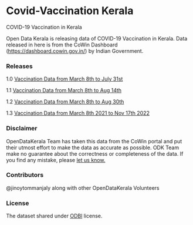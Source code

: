 # Covid-Vaccination Kerala
COVID-19 Vaccination in Kerala

Open Data Kerala is releasing data of COVID-19 Vaccination in Kerala. Data released in here is from the CoWin Dashboard (https://dashboard.cowin.gov.in/) by Indian Government.

### Releases
1.0 [Vaccination Data from March 8th to July 31st](https://github.com/opendatakerala/Covid-Vaccination/releases/tag/1.0)

1.1 [Vaccination Data from March 8th to Aug 14th](https://github.com/opendatakerala/Covid-Vaccination/releases/tag/1.1)

1.2 [Vaccination Data from March 8th to Aug 30th](https://github.com/opendatakerala/Covid-Vaccination/releases/tag/1.2)

1.3 [Vaccination Data from March 8th 2021 to Nov 17th 2022](https://github.com/opendatakerala/Covid-Vaccination/releases/tag/1.3)

### Disclaimer 
OpenDataKerala Team has taken this data from the CoWin portal and put their utmost effort to make the data as accurate as possible. ODK Team make no guarantee about the correctness or completeness of the data. If you find any mistake, please [let us know.](https://github.com/opendatakerala/Covid-Vaccination/issues)

### Contributors
@jinoytommanjaly along with other OpenDataKerala Volunteers

### License
The dataset shared under [ODBl](http://opendatacommons.org/licenses/odbl/) license.
